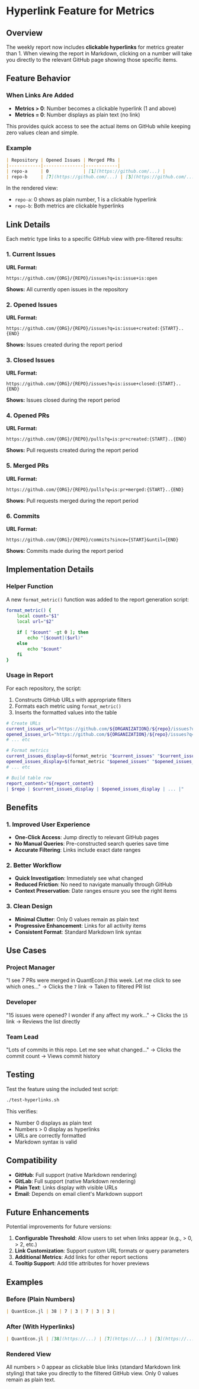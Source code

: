 # Hyperlink Feature for Metrics

## Overview

The weekly report now includes **clickable hyperlinks** for metrics greater than 1. When viewing the report in Markdown, clicking on a number will take you directly to the relevant GitHub page showing those specific items.

## Feature Behavior

### When Links Are Added
- **Metrics > 0**: Number becomes a clickable hyperlink (1 and above)
- **Metrics = 0**: Number displays as plain text (no link)

This provides quick access to see the actual items on GitHub while keeping zero values clean and simple.

### Example

```markdown
| Repository | Opened Issues | Merged PRs |
|------------|---------------|------------|
| repo-a     | 0             | [1](https://github.com/...) |
| repo-b     | [7](https://github.com/...) | [3](https://github.com/...) |
```

In the rendered view:
- `repo-a`: 0 shows as plain number, 1 is a clickable hyperlink
- `repo-b`: Both metrics are clickable hyperlinks

## Link Details

Each metric type links to a specific GitHub view with pre-filtered results:

### 1. Current Issues
**URL Format:**
```
https://github.com/{ORG}/{REPO}/issues?q=is:issue+is:open
```

**Shows:** All currently open issues in the repository

### 2. Opened Issues
**URL Format:**
```
https://github.com/{ORG}/{REPO}/issues?q=is:issue+created:{START}..{END}
```

**Shows:** Issues created during the report period

### 3. Closed Issues
**URL Format:**
```
https://github.com/{ORG}/{REPO}/issues?q=is:issue+closed:{START}..{END}
```

**Shows:** Issues closed during the report period

### 4. Opened PRs
**URL Format:**
```
https://github.com/{ORG}/{REPO}/pulls?q=is:pr+created:{START}..{END}
```

**Shows:** Pull requests created during the report period

### 5. Merged PRs
**URL Format:**
```
https://github.com/{ORG}/{REPO}/pulls?q=is:pr+merged:{START}..{END}
```

**Shows:** Pull requests merged during the report period

### 6. Commits
**URL Format:**
```
https://github.com/{ORG}/{REPO}/commits?since={START}&until={END}
```

**Shows:** Commits made during the report period

## Implementation Details

### Helper Function

A new `format_metric()` function was added to the report generation script:

```bash
format_metric() {
    local count="$1"
    local url="$2"
    
    if [ "$count" -gt 0 ]; then
        echo "[$count]($url)"
    else
        echo "$count"
    fi
}
```

### Usage in Report

For each repository, the script:

1. Constructs GitHub URLs with appropriate filters
2. Formats each metric using `format_metric()`
3. Inserts the formatted values into the table

```bash
# Create URLs
current_issues_url="https://github.com/${ORGANIZATION}/${repo}/issues?q=is:issue+is:open"
opened_issues_url="https://github.com/${ORGANIZATION}/${repo}/issues?q=is:issue+created:${start_display}..${end_display}"
# ... etc

# Format metrics
current_issues_display=$(format_metric "$current_issues" "$current_issues_url")
opened_issues_display=$(format_metric "$opened_issues" "$opened_issues_url")
# ... etc

# Build table row
report_content="${report_content}
| $repo | $current_issues_display | $opened_issues_display | ... |"
```

## Benefits

### 1. Improved User Experience
- **One-Click Access**: Jump directly to relevant GitHub pages
- **No Manual Queries**: Pre-constructed search queries save time
- **Accurate Filtering**: Links include exact date ranges

### 2. Better Workflow
- **Quick Investigation**: Immediately see what changed
- **Reduced Friction**: No need to navigate manually through GitHub
- **Context Preservation**: Date ranges ensure you see the right items

### 3. Clean Design
- **Minimal Clutter**: Only 0 values remain as plain text
- **Progressive Enhancement**: Links for all activity items
- **Consistent Format**: Standard Markdown link syntax

## Use Cases

### Project Manager
"I see 7 PRs were merged in QuantEcon.jl this week. Let me click to see which ones..."
→ Clicks the `7` link → Taken to filtered PR list

### Developer
"15 issues were opened? I wonder if any affect my work..."
→ Clicks the `15` link → Reviews the list directly

### Team Lead
"Lots of commits in this repo. Let me see what changed..."
→ Clicks the commit count → Views commit history

## Testing

Test the feature using the included test script:

```bash
./test-hyperlinks.sh
```

This verifies:
- Number 0 displays as plain text
- Numbers > 0 display as hyperlinks
- URLs are correctly formatted
- Markdown syntax is valid

## Compatibility

- **GitHub**: Full support (native Markdown rendering)
- **GitLab**: Full support (native Markdown rendering)
- **Plain Text**: Links display with visible URLs
- **Email**: Depends on email client's Markdown support

## Future Enhancements

Potential improvements for future versions:

1. **Configurable Threshold**: Allow users to set when links appear (e.g., > 0, > 2, etc.)
2. **Link Customization**: Support custom URL formats or query parameters
3. **Additional Metrics**: Add links for other report sections
4. **Tooltip Support**: Add title attributes for hover previews

## Examples

### Before (Plain Numbers)
```markdown
| QuantEcon.jl | 38 | 7 | 3 | 7 | 3 | 3 |
```

### After (With Hyperlinks)
```markdown
| QuantEcon.jl | [38](https://...) | [7](https://...) | [3](https://...) | [7](https://...) | [3](https://...) | [3](https://...) |
```

### Rendered View
All numbers > 0 appear as clickable blue links (standard Markdown link styling) that take you directly to the filtered GitHub view. Only 0 values remain as plain text.
